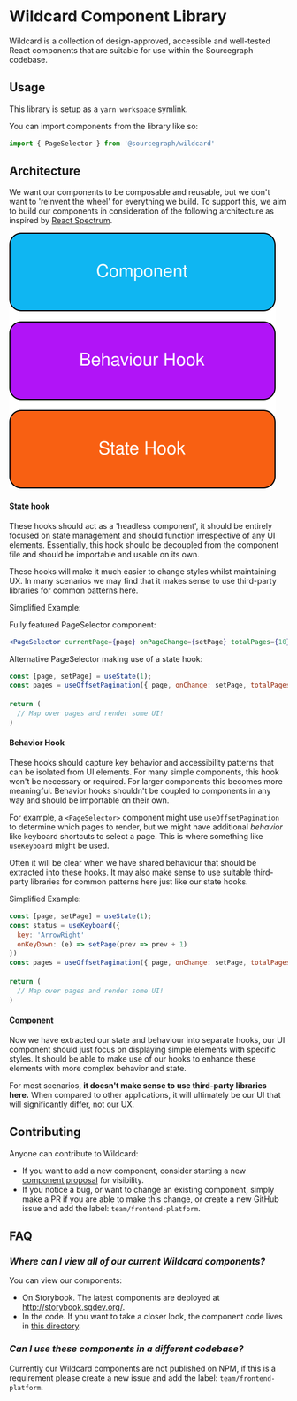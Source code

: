 # Wildcard Component Library

Wildcard is a collection of design-approved, accessible and well-tested React components that are suitable for use within the Sourcegraph codebase.

## Usage

This library is setup as a `yarn workspace` symlink.

You can import components from the library like so:

```javascript
import { PageSelector } from '@sourcegraph/wildcard'
```

## Architecture

We want our components to be composable and reusable, but we don't want to 'reinvent the wheel' for everything we build. To support this, we aim to build our components in consideration of the following architecture as inspired by [React Spectrum](https://react-spectrum.adobe.com/).

<img src="wildcard-component-architecture.svg" />

#### State hook

These hooks should act as a 'headless component', it should be entirely focused on state management and should function irrespective of any UI elements. Essentially, this hook should be decoupled from the component file and should be importable and usable on its own.

These hooks will make it much easier to change styles whilst maintaining UX. In many scenarios we may find that it makes sense to use third-party libraries for common patterns here.

Simplified Example:

Fully featured PageSelector component:
```jsx
<PageSelector currentPage={page} onPageChange={setPage} totalPages={10} />
```

Alternative PageSelector making use of a state hook:
```jsx
const [page, setPage] = useState(1);
const pages = useOffsetPagination({ page, onChange: setPage, totalPages: 10 })

return (
  // Map over pages and render some UI!
)
```

#### Behavior Hook

These hooks should capture key behavior and accessibility patterns that can be isolated from UI elements. For many simple components, this hook won't be necessary or required. For larger components this becomes more meaningful. Behavior hooks shouldn't be coupled to components in any way and should be importable on their own.

For example, a `<PageSelector>` component might use `useOffsetPagination` to determine which pages to render, but we might have additional _behavior_ like keyboard shortcuts to select a page. This is where something like `useKeyboard` might be used.

Often it will be clear when we have shared behaviour that should be extracted into these hooks. It may also make sense to use suitable third-party libraries for common patterns here just like our state hooks.

Simplified Example:
```jsx
const [page, setPage] = useState(1);
const status = useKeyboard({
  key: 'ArrowRight'
  onKeyDown: (e) => setPage(prev => prev + 1)
})
const pages = useOffsetPagination({ page, onChange: setPage, totalPages: 10 })

return (
  // Map over pages and render some UI!
)
```


#### Component

Now we have extracted our state and behaviour into separate hooks, our UI component should just focus on displaying simple elements with specific styles. It should be able to make use of our hooks to enhance these elements with more complex behavior and state.

For most scenarios, **it doesn't make sense to use third-party libraries here.** When compared to other applications, it will ultimately be our UI that will significantly differ, not our UX.


## Contributing
Anyone can contribute to Wildcard:

- If you want to add a new component, consider starting a new [component proposal](https://github.com/sourcegraph/sourcegraph/issues/new?labels=team/frontend-platform&template=wildcard_proposal.md) for visibility.
- If you notice a bug, or want to change an existing component, simply make a PR if you are able to make this change, or create a new GitHub issue and add the label: `team/frontend-platform`.


## FAQ

### *Where can I view all of our current Wildcard components?*
You can view our components:

- On Storybook. The latest components are deployed at http://storybook.sgdev.org/.
- In the code. If you want to take a closer look, the component code lives in [this directory](https://github.com/sourcegraph/sourcegraph/tree/main/client/wildcard).

### *Can I use these components in a different codebase?*
Currently our Wildcard components are not published on NPM, if this is a requirement please create a new issue and add the label: `team/frontend-platform`.
